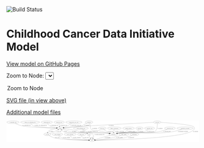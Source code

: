 <link rel='stylesheet' href="assets/style.css">
<link rel='stylesheet' href="https://unpkg.com/leaflet@1.5.1/dist/leaflet.css" integrity="sha512-xwE/Az9zrjBIphAcBb3F6JVqxf46+CDLwfLMHloNu6KEQCAWi6HcDUbeOfBIptF7tcCzusKFjFw2yuvEpDL9wQ==" crossorigin="">
<script type="text/javascript" src="https://code.jquery.com/jquery-3.2.1.min.js"></script>
<script type="text/javascript"  src="https://unpkg.com/leaflet@1.5.1/dist/leaflet.js"></script>
<script type="text/javascript" src="assets/actions.js"></script>

![Build Status](https://github.com/CBIIT/ccdi-model/actions/workflows/model-test-and-deploy.yml/badge.svg)

# Childhood Cancer Data Initiative Model

[View model on GitHub Pages](https://cbiit.github.io/ccdi-model/)



Zoom to Node: <select id="node_select">
  <option value="">Zoom to Node</option>
</select>
<div id="model"></div>

<p>
<a href="./model-desc/ccdi-model.svg">SVG file (in view above)</a>
<p>
<a href="./model-desc">Additional model files</a>
<div id='graph' style='display:off;'>
<svg width="2753pt" height="305pt"
 viewBox="0.00 0.00 2752.69 305.00" xmlns="http://www.w3.org/2000/svg" xmlns:xlink="http://www.w3.org/1999/xlink">
<g id="graph0" class="graph" transform="scale(1 1) rotate(0) translate(4 301)">
<title>Perl</title>
<polygon fill="#ffffff" stroke="transparent" points="-4,4 -4,-301 2748.692,-301 2748.692,4 -4,4"/>
<!-- diagnosis -->
<g id="node1" class="node">
<title>diagnosis</title>
<ellipse fill="none" stroke="#000000" cx="1177.692" cy="-279" rx="54.6905" ry="18"/>
<text text-anchor="middle" x="1177.692" y="-275.3" font-family="Times,serif" font-size="14.00" fill="#000000">diagnosis</text>
</g>
<!-- participant -->
<g id="node13" class="node">
<title>participant</title>
<ellipse fill="none" stroke="#000000" cx="1525.692" cy="-105" rx="62.2891" ry="18"/>
<text text-anchor="middle" x="1525.692" y="-101.3" font-family="Times,serif" font-size="14.00" fill="#000000">participant</text>
</g>
<!-- diagnosis&#45;&gt;participant -->
<g id="edge14" class="edge">
<title>diagnosis&#45;&gt;participant</title>
<path fill="none" stroke="#000000" d="M1184.845,-261.1201C1187.0964,-255.3581 1189.5523,-248.9294 1191.692,-243 1202.6646,-212.5937 1190.1652,-195.0564 1214.692,-174 1250.6167,-143.1585 1273.348,-165.6956 1319.692,-156 1370.9985,-145.2662 1428.9014,-130.7116 1470.223,-119.898"/>
<polygon fill="#000000" stroke="#000000" points="1471.3113,-123.2309 1480.093,-117.3038 1469.5318,-116.4609 1471.3113,-123.2309"/>
<text text-anchor="middle" x="1259.192" y="-188.3" font-family="Times,serif" font-size="14.00" fill="#000000">of_diagnosis</text>
</g>
<!-- sample -->
<g id="node23" class="node">
<title>sample</title>
<ellipse fill="none" stroke="#000000" cx="766.692" cy="-192" rx="44.393" ry="18"/>
<text text-anchor="middle" x="766.692" y="-188.3" font-family="Times,serif" font-size="14.00" fill="#000000">sample</text>
</g>
<!-- diagnosis&#45;&gt;sample -->
<g id="edge13" class="edge">
<title>diagnosis&#45;&gt;sample</title>
<path fill="none" stroke="#000000" d="M1145.1039,-264.4879C1131.7572,-258.2546 1116.2849,-250.6518 1102.692,-243 1092.0572,-237.0134 1091.172,-232.1412 1079.692,-228 1067.6557,-223.6581 905.9504,-206.4259 819.832,-197.47"/>
<polygon fill="#000000" stroke="#000000" points="820.0276,-193.9716 809.7196,-196.4203 819.3047,-200.9342 820.0276,-193.9716"/>
<text text-anchor="middle" x="1147.192" y="-231.8" font-family="Times,serif" font-size="14.00" fill="#000000">of_diagnosis</text>
</g>
<!-- synonym -->
<g id="node2" class="node">
<title>synonym</title>
<ellipse fill="none" stroke="#000000" cx="2153.692" cy="-279" rx="51.9908" ry="18"/>
<text text-anchor="middle" x="2153.692" y="-275.3" font-family="Times,serif" font-size="14.00" fill="#000000">synonym</text>
</g>
<!-- synonym&#45;&gt;participant -->
<g id="edge3" class="edge">
<title>synonym&#45;&gt;participant</title>
<path fill="none" stroke="#000000" d="M2155.1682,-260.5914C2156.4714,-230.1257 2153.9964,-169.737 2117.692,-141 2095.0271,-123.0593 1626.3163,-127.0277 1597.692,-123 1591.9704,-122.1949 1586.044,-121.1196 1580.1601,-119.8933"/>
<polygon fill="#000000" stroke="#000000" points="1580.8633,-116.4643 1570.3418,-117.7083 1579.3427,-123.2971 1580.8633,-116.4643"/>
<text text-anchor="middle" x="2194.192" y="-188.3" font-family="Times,serif" font-size="14.00" fill="#000000">of_synonym</text>
</g>
<!-- study -->
<g id="node19" class="node">
<title>study</title>
<ellipse fill="none" stroke="#000000" cx="1220.692" cy="-18" rx="36.2938" ry="18"/>
<text text-anchor="middle" x="1220.692" y="-14.3" font-family="Times,serif" font-size="14.00" fill="#000000">study</text>
</g>
<!-- synonym&#45;&gt;study -->
<g id="edge2" class="edge">
<title>synonym&#45;&gt;study</title>
<path fill="none" stroke="#000000" d="M2205.2187,-276.0435C2331.5428,-268.2715 2648.6372,-245.3947 2679.692,-210 2690.2444,-197.973 2687.8354,-187.7726 2679.692,-174 2605.8739,-49.1534 1508.7406,-22.9771 1267.4085,-18.7192"/>
<polygon fill="#000000" stroke="#000000" points="1267.2778,-15.2166 1257.219,-18.5436 1267.1571,-22.2155 1267.2778,-15.2166"/>
<text text-anchor="middle" x="2702.192" y="-144.8" font-family="Times,serif" font-size="14.00" fill="#000000">of_synonym</text>
</g>
<!-- synonym&#45;&gt;sample -->
<g id="edge4" class="edge">
<title>synonym&#45;&gt;sample</title>
<path fill="none" stroke="#000000" d="M2101.9406,-276.363C1901.1628,-266.0839 1173.4732,-228.3666 942.692,-210 901.1698,-206.6955 854.2497,-201.8408 819.3028,-198.0056"/>
<polygon fill="#000000" stroke="#000000" points="819.6445,-194.5222 809.3204,-196.9022 818.8753,-201.4798 819.6445,-194.5222"/>
<text text-anchor="middle" x="1495.192" y="-231.8" font-family="Times,serif" font-size="14.00" fill="#000000">of_synonym</text>
</g>
<!-- study_funding -->
<g id="node3" class="node">
<title>study_funding</title>
<ellipse fill="none" stroke="#000000" cx="725.692" cy="-105" rx="77.1866" ry="18"/>
<text text-anchor="middle" x="725.692" y="-101.3" font-family="Times,serif" font-size="14.00" fill="#000000">study_funding</text>
</g>
<!-- study_funding&#45;&gt;study -->
<g id="edge30" class="edge">
<title>study_funding&#45;&gt;study</title>
<path fill="none" stroke="#000000" d="M743.0005,-87.351C755.6047,-75.7047 773.7275,-61.2962 792.692,-54 861.2673,-27.6173 1077.8946,-20.5201 1173.995,-18.6506"/>
<polygon fill="#000000" stroke="#000000" points="1174.073,-22.1499 1184.0068,-18.4664 1173.9441,-15.151 1174.073,-22.1499"/>
<text text-anchor="middle" x="854.692" y="-57.8" font-family="Times,serif" font-size="14.00" fill="#000000">of_study_funding</text>
</g>
<!-- study_personnel -->
<g id="node4" class="node">
<title>study_personnel</title>
<ellipse fill="none" stroke="#000000" cx="907.692" cy="-105" rx="87.1846" ry="18"/>
<text text-anchor="middle" x="907.692" y="-101.3" font-family="Times,serif" font-size="14.00" fill="#000000">study_personnel</text>
</g>
<!-- study_personnel&#45;&gt;study -->
<g id="edge25" class="edge">
<title>study_personnel&#45;&gt;study</title>
<path fill="none" stroke="#000000" d="M912.1827,-87.0066C915.983,-75.674 922.6295,-61.7658 933.692,-54 952.9758,-40.463 1098.2286,-27.4263 1174.3917,-21.4316"/>
<polygon fill="#000000" stroke="#000000" points="1174.9613,-24.898 1184.6598,-20.6332 1174.4185,-17.9191 1174.9613,-24.898"/>
<text text-anchor="middle" x="1003.192" y="-57.8" font-family="Times,serif" font-size="14.00" fill="#000000">of_study_personnel</text>
</g>
<!-- study_arm -->
<g id="node5" class="node">
<title>study_arm</title>
<ellipse fill="none" stroke="#000000" cx="1072.692" cy="-105" rx="59.5901" ry="18"/>
<text text-anchor="middle" x="1072.692" y="-101.3" font-family="Times,serif" font-size="14.00" fill="#000000">study_arm</text>
</g>
<!-- study_arm&#45;&gt;study -->
<g id="edge29" class="edge">
<title>study_arm&#45;&gt;study</title>
<path fill="none" stroke="#000000" d="M1072.5184,-86.7528C1073.3915,-75.8971 1076.3204,-62.6067 1084.692,-54 1097.3632,-40.9732 1141.2574,-30.9267 1175.7937,-24.7975"/>
<polygon fill="#000000" stroke="#000000" points="1176.4438,-28.2372 1185.7086,-23.0978 1175.261,-21.3378 1176.4438,-28.2372"/>
<text text-anchor="middle" x="1133.192" y="-57.8" font-family="Times,serif" font-size="14.00" fill="#000000">of_study_arm</text>
</g>
<!-- molecular_test -->
<g id="node6" class="node">
<title>molecular_test</title>
<ellipse fill="none" stroke="#000000" cx="2336.692" cy="-192" rx="79.8859" ry="18"/>
<text text-anchor="middle" x="2336.692" y="-188.3" font-family="Times,serif" font-size="14.00" fill="#000000">molecular_test</text>
</g>
<!-- molecular_test&#45;&gt;participant -->
<g id="edge24" class="edge">
<title>molecular_test&#45;&gt;participant</title>
<path fill="none" stroke="#000000" d="M2296.0773,-176.4645C2262.2786,-164.3383 2212.6048,-148.3552 2167.692,-141 1917.5644,-100.0372 1848.7325,-157.9352 1597.692,-123 1591.9692,-122.2036 1586.042,-121.1339 1580.1577,-119.911"/>
<polygon fill="#000000" stroke="#000000" points="1580.8599,-116.4818 1570.3388,-117.7298 1579.3418,-123.3152 1580.8599,-116.4818"/>
<text text-anchor="middle" x="2292.692" y="-144.8" font-family="Times,serif" font-size="14.00" fill="#000000">of_molecular_test</text>
</g>
<!-- clinical_measure_file -->
<g id="node7" class="node">
<title>clinical_measure_file</title>
<ellipse fill="none" stroke="#000000" cx="1060.692" cy="-192" rx="108.5808" ry="18"/>
<text text-anchor="middle" x="1060.692" y="-188.3" font-family="Times,serif" font-size="14.00" fill="#000000">clinical_measure_file</text>
</g>
<!-- clinical_measure_file&#45;&gt;participant -->
<g id="edge10" class="edge">
<title>clinical_measure_file&#45;&gt;participant</title>
<path fill="none" stroke="#000000" d="M1092.5054,-174.645C1102.8534,-168.8567 1114.3366,-162.28 1124.692,-156 1135.1271,-149.6717 1136.1134,-144.8565 1147.692,-141 1206.0062,-121.5773 1362.6697,-130.3518 1423.692,-123 1436.8516,-121.4146 1450.8893,-119.2499 1464.2086,-116.9709"/>
<polygon fill="#000000" stroke="#000000" points="1464.9825,-120.3886 1474.2274,-115.2135 1463.773,-113.4939 1464.9825,-120.3886"/>
<text text-anchor="middle" x="1233.692" y="-144.8" font-family="Times,serif" font-size="14.00" fill="#000000">of_clinical_measure_file</text>
</g>
<!-- clinical_measure_file&#45;&gt;study -->
<g id="edge11" class="edge">
<title>clinical_measure_file&#45;&gt;study</title>
<path fill="none" stroke="#000000" d="M1079.4034,-174.0577C1092.0731,-162.8951 1109.7225,-149.1586 1127.692,-141 1164.0418,-124.4963 1184.7753,-148.2554 1215.692,-123 1240.7265,-102.5497 1246.1189,-85.4608 1238.692,-54 1237.9375,-50.8036 1236.8533,-47.5675 1235.5859,-44.4139"/>
<polygon fill="#000000" stroke="#000000" points="1238.7557,-42.9298 1231.3807,-35.3233 1232.4025,-45.8687 1238.7557,-42.9298"/>
<text text-anchor="middle" x="1327.692" y="-101.3" font-family="Times,serif" font-size="14.00" fill="#000000">of_clinical_measure_file</text>
</g>
<!-- cytogenomic_file -->
<g id="node8" class="node">
<title>cytogenomic_file</title>
<ellipse fill="none" stroke="#000000" cx="89.692" cy="-279" rx="89.8845" ry="18"/>
<text text-anchor="middle" x="89.692" y="-275.3" font-family="Times,serif" font-size="14.00" fill="#000000">cytogenomic_file</text>
</g>
<!-- cytogenomic_file&#45;&gt;sample -->
<g id="edge27" class="edge">
<title>cytogenomic_file&#45;&gt;sample</title>
<path fill="none" stroke="#000000" d="M122.1235,-262.0995C146.3749,-250.3275 180.7226,-235.4508 212.692,-228 306.5237,-206.1314 591.6746,-196.4636 712.097,-193.2774"/>
<polygon fill="#000000" stroke="#000000" points="712.2921,-196.7737 722.1978,-193.0152 712.1103,-189.776 712.2921,-196.7737"/>
<text text-anchor="middle" x="284.192" y="-231.8" font-family="Times,serif" font-size="14.00" fill="#000000">of_cytogenomic_file</text>
</g>
<!-- pdx -->
<g id="node9" class="node">
<title>pdx</title>
<ellipse fill="none" stroke="#000000" cx="1178.692" cy="-105" rx="27.8951" ry="18"/>
<text text-anchor="middle" x="1178.692" y="-101.3" font-family="Times,serif" font-size="14.00" fill="#000000">pdx</text>
</g>
<!-- pdx&#45;&gt;study -->
<g id="edge23" class="edge">
<title>pdx&#45;&gt;study</title>
<path fill="none" stroke="#000000" d="M1180.8733,-86.8356C1182.5871,-76.7696 1185.5741,-64.2547 1190.692,-54 1192.6539,-50.0691 1195.1229,-46.1947 1197.7979,-42.528"/>
<polygon fill="#000000" stroke="#000000" points="1200.7671,-44.4186 1204.2714,-34.42 1195.2968,-40.051 1200.7671,-44.4186"/>
<text text-anchor="middle" x="1214.692" y="-57.8" font-family="Times,serif" font-size="14.00" fill="#000000">of_pdx</text>
</g>
<!-- pdx&#45;&gt;sample -->
<g id="edge22" class="edge">
<title>pdx&#45;&gt;sample</title>
<path fill="none" stroke="#000000" d="M1157.7251,-116.9728C1152.6262,-119.3803 1147.0848,-121.5987 1141.692,-123 1072.1135,-141.0797 884.4593,-111.9703 818.692,-141 805.9128,-146.6408 794.4797,-156.91 785.6105,-166.7627"/>
<polygon fill="#000000" stroke="#000000" points="782.8664,-164.5872 779.0706,-174.4788 788.2064,-169.1133 782.8664,-164.5872"/>
<text text-anchor="middle" x="842.692" y="-144.8" font-family="Times,serif" font-size="14.00" fill="#000000">of_pdx</text>
</g>
<!-- therapeutic_procedure -->
<g id="node10" class="node">
<title>therapeutic_procedure</title>
<ellipse fill="none" stroke="#000000" cx="2552.692" cy="-192" rx="117.7793" ry="18"/>
<text text-anchor="middle" x="2552.692" y="-188.3" font-family="Times,serif" font-size="14.00" fill="#000000">therapeutic_procedure</text>
</g>
<!-- therapeutic_procedure&#45;&gt;participant -->
<g id="edge17" class="edge">
<title>therapeutic_procedure&#45;&gt;participant</title>
<path fill="none" stroke="#000000" d="M2503.6281,-175.531C2465.2221,-163.4823 2410.2009,-148.0581 2360.692,-141 2024.8819,-93.1261 1933.8438,-168.4127 1597.692,-123 1591.8843,-122.2154 1585.8674,-121.1414 1579.899,-119.9056"/>
<polygon fill="#000000" stroke="#000000" points="1580.467,-116.4465 1569.9461,-117.6955 1578.9496,-123.2801 1580.467,-116.4465"/>
<text text-anchor="middle" x="2522.692" y="-144.8" font-family="Times,serif" font-size="14.00" fill="#000000">of_therapeutic_procedure</text>
</g>
<!-- follow_up -->
<g id="node11" class="node">
<title>follow_up</title>
<ellipse fill="none" stroke="#000000" cx="1367.692" cy="-192" rx="55.4913" ry="18"/>
<text text-anchor="middle" x="1367.692" y="-188.3" font-family="Times,serif" font-size="14.00" fill="#000000">follow_up</text>
</g>
<!-- follow_up&#45;&gt;participant -->
<g id="edge16" class="edge">
<title>follow_up&#45;&gt;participant</title>
<path fill="none" stroke="#000000" d="M1388.2826,-175.2648C1402.0216,-164.5976 1420.7869,-150.9596 1438.692,-141 1450.6445,-134.3515 1464.0778,-128.2033 1476.7469,-122.9385"/>
<polygon fill="#000000" stroke="#000000" points="1478.2936,-126.0884 1486.249,-119.0911 1475.6664,-119.6001 1478.2936,-126.0884"/>
<text text-anchor="middle" x="1483.692" y="-144.8" font-family="Times,serif" font-size="14.00" fill="#000000">of_follow_up</text>
</g>
<!-- family_relationship -->
<g id="node12" class="node">
<title>family_relationship</title>
<ellipse fill="none" stroke="#000000" cx="1540.692" cy="-192" rx="100.1823" ry="18"/>
<text text-anchor="middle" x="1540.692" y="-188.3" font-family="Times,serif" font-size="14.00" fill="#000000">family_relationship</text>
</g>
<!-- family_relationship&#45;&gt;participant -->
<g id="edge12" class="edge">
<title>family_relationship&#45;&gt;participant</title>
<path fill="none" stroke="#000000" d="M1537.584,-173.9735C1535.5527,-162.1918 1532.8577,-146.5607 1530.5469,-133.1581"/>
<polygon fill="#000000" stroke="#000000" points="1533.9443,-132.2633 1528.7961,-123.0034 1527.0461,-133.4527 1533.9443,-132.2633"/>
<text text-anchor="middle" x="1614.192" y="-144.8" font-family="Times,serif" font-size="14.00" fill="#000000">of_family_relationship</text>
</g>
<!-- participant&#45;&gt;study -->
<g id="edge32" class="edge">
<title>participant&#45;&gt;study</title>
<path fill="none" stroke="#000000" d="M1481.0158,-92.2563C1422.1697,-75.4707 1319.469,-46.1757 1262.2317,-29.849"/>
<polygon fill="#000000" stroke="#000000" points="1263.0095,-26.4313 1252.4329,-27.054 1261.0893,-33.1628 1263.0095,-26.4313"/>
<text text-anchor="middle" x="1442.192" y="-57.8" font-family="Times,serif" font-size="14.00" fill="#000000">of_participant</text>
</g>
<!-- medical_history -->
<g id="node14" class="node">
<title>medical_history</title>
<ellipse fill="none" stroke="#000000" cx="1743.692" cy="-192" rx="85.2851" ry="18"/>
<text text-anchor="middle" x="1743.692" y="-188.3" font-family="Times,serif" font-size="14.00" fill="#000000">medical_history</text>
</g>
<!-- medical_history&#45;&gt;participant -->
<g id="edge21" class="edge">
<title>medical_history&#45;&gt;participant</title>
<path fill="none" stroke="#000000" d="M1732.1876,-174.0825C1723.9611,-162.7819 1711.8644,-148.8809 1697.692,-141 1658.225,-119.0533 1641.8441,-132.4816 1597.692,-123 1592.6255,-121.912 1587.3738,-120.7215 1582.1202,-119.4877"/>
<polygon fill="#000000" stroke="#000000" points="1582.6034,-116.0045 1572.063,-117.0771 1580.9717,-122.8117 1582.6034,-116.0045"/>
<text text-anchor="middle" x="1785.692" y="-144.8" font-family="Times,serif" font-size="14.00" fill="#000000">of_medical_history</text>
</g>
<!-- single_cell_sequencing_file -->
<g id="node15" class="node">
<title>single_cell_sequencing_file</title>
<ellipse fill="none" stroke="#000000" cx="334.692" cy="-279" rx="137.5759" ry="18"/>
<text text-anchor="middle" x="334.692" y="-275.3" font-family="Times,serif" font-size="14.00" fill="#000000">single_cell_sequencing_file</text>
</g>
<!-- single_cell_sequencing_file&#45;&gt;sample -->
<g id="edge19" class="edge">
<title>single_cell_sequencing_file&#45;&gt;sample</title>
<path fill="none" stroke="#000000" d="M344.8114,-260.9463C352.3021,-249.4345 363.6281,-235.3449 377.692,-228 406.6513,-212.876 612.3854,-200.1245 712.3859,-194.7419"/>
<polygon fill="#000000" stroke="#000000" points="712.7933,-198.2253 722.593,-194.1984 712.421,-191.2352 712.7933,-198.2253"/>
<text text-anchor="middle" x="486.192" y="-231.8" font-family="Times,serif" font-size="14.00" fill="#000000">of_single_cell_sequencing_file</text>
</g>
<!-- study_admin -->
<g id="node16" class="node">
<title>study_admin</title>
<ellipse fill="none" stroke="#000000" cx="1676.692" cy="-105" rx="70.3881" ry="18"/>
<text text-anchor="middle" x="1676.692" y="-101.3" font-family="Times,serif" font-size="14.00" fill="#000000">study_admin</text>
</g>
<!-- study_admin&#45;&gt;study -->
<g id="edge15" class="edge">
<title>study_admin&#45;&gt;study</title>
<path fill="none" stroke="#000000" d="M1633.1203,-90.7152C1596.9376,-79.3238 1543.9356,-63.7195 1496.692,-54 1416.6541,-37.5337 1321.9276,-27.1133 1266.8407,-21.9362"/>
<polygon fill="#000000" stroke="#000000" points="1266.9776,-18.434 1256.6983,-21.0003 1266.3344,-25.4044 1266.9776,-18.434"/>
<text text-anchor="middle" x="1613.192" y="-57.8" font-family="Times,serif" font-size="14.00" fill="#000000">of_study_admin</text>
</g>
<!-- sequencing_file -->
<g id="node17" class="node">
<title>sequencing_file</title>
<ellipse fill="none" stroke="#000000" cx="573.692" cy="-279" rx="83.3857" ry="18"/>
<text text-anchor="middle" x="573.692" y="-275.3" font-family="Times,serif" font-size="14.00" fill="#000000">sequencing_file</text>
</g>
<!-- sequencing_file&#45;&gt;sample -->
<g id="edge31" class="edge">
<title>sequencing_file&#45;&gt;sample</title>
<path fill="none" stroke="#000000" d="M583.6286,-260.8217C590.6206,-249.7093 600.9844,-236.1164 613.692,-228 630.4037,-217.3262 677.4529,-207.1689 715.007,-200.3818"/>
<polygon fill="#000000" stroke="#000000" points="716.0765,-203.7471 725.3143,-198.5592 714.8576,-196.854 716.0765,-203.7471"/>
<text text-anchor="middle" x="680.192" y="-231.8" font-family="Times,serif" font-size="14.00" fill="#000000">of_sequencing_file</text>
</g>
<!-- exposure -->
<g id="node18" class="node">
<title>exposure</title>
<ellipse fill="none" stroke="#000000" cx="1899.692" cy="-192" rx="53.0913" ry="18"/>
<text text-anchor="middle" x="1899.692" y="-188.3" font-family="Times,serif" font-size="14.00" fill="#000000">exposure</text>
</g>
<!-- exposure&#45;&gt;participant -->
<g id="edge28" class="edge">
<title>exposure&#45;&gt;participant</title>
<path fill="none" stroke="#000000" d="M1890.1179,-174.1008C1882.8702,-162.5 1871.7649,-148.2461 1857.692,-141 1806.2008,-114.4872 1654.8953,-132.0584 1597.692,-123 1592.2039,-122.1309 1586.5216,-121.0439 1580.8663,-119.8369"/>
<polygon fill="#000000" stroke="#000000" points="1581.2889,-116.3443 1570.7636,-117.5561 1579.7473,-123.1725 1581.2889,-116.3443"/>
<text text-anchor="middle" x="1919.192" y="-144.8" font-family="Times,serif" font-size="14.00" fill="#000000">of_exposure</text>
</g>
<!-- pathology_file -->
<g id="node20" class="node">
<title>pathology_file</title>
<ellipse fill="none" stroke="#000000" cx="750.692" cy="-279" rx="76.0865" ry="18"/>
<text text-anchor="middle" x="750.692" y="-275.3" font-family="Times,serif" font-size="14.00" fill="#000000">pathology_file</text>
</g>
<!-- pathology_file&#45;&gt;sample -->
<g id="edge20" class="edge">
<title>pathology_file&#45;&gt;sample</title>
<path fill="none" stroke="#000000" d="M749.4136,-260.8765C749.1278,-251.0478 749.433,-238.7464 751.692,-228 752.2927,-225.1425 753.1167,-222.2262 754.0717,-219.3519"/>
<polygon fill="#000000" stroke="#000000" points="757.3879,-220.4788 757.6891,-209.8882 750.8493,-217.9794 757.3879,-220.4788"/>
<text text-anchor="middle" x="812.692" y="-231.8" font-family="Times,serif" font-size="14.00" fill="#000000">of_pathology_file</text>
</g>
<!-- publication -->
<g id="node21" class="node">
<title>publication</title>
<ellipse fill="none" stroke="#000000" cx="1827.692" cy="-105" rx="63.0888" ry="18"/>
<text text-anchor="middle" x="1827.692" y="-101.3" font-family="Times,serif" font-size="14.00" fill="#000000">publication</text>
</g>
<!-- publication&#45;&gt;study -->
<g id="edge1" class="edge">
<title>publication&#45;&gt;study</title>
<path fill="none" stroke="#000000" d="M1791.3375,-90.198C1760.5496,-78.3375 1714.9618,-62.3466 1673.692,-54 1596.8597,-38.4611 1366.3534,-25.3543 1267.0442,-20.2667"/>
<polygon fill="#000000" stroke="#000000" points="1267.171,-16.7688 1257.0063,-19.757 1266.8159,-23.7597 1267.171,-16.7688"/>
<text text-anchor="middle" x="1781.692" y="-57.8" font-family="Times,serif" font-size="14.00" fill="#000000">of_publication</text>
</g>
<!-- cell_line -->
<g id="node22" class="node">
<title>cell_line</title>
<ellipse fill="none" stroke="#000000" cx="580.692" cy="-105" rx="49.2915" ry="18"/>
<text text-anchor="middle" x="580.692" y="-101.3" font-family="Times,serif" font-size="14.00" fill="#000000">cell_line</text>
</g>
<!-- cell_line&#45;&gt;study -->
<g id="edge5" class="edge">
<title>cell_line&#45;&gt;study</title>
<path fill="none" stroke="#000000" d="M604.8829,-89.2817C624.6723,-77.3072 653.8405,-61.6226 681.692,-54 773.7977,-28.7918 1060.4391,-20.9085 1173.8349,-18.7383"/>
<polygon fill="#000000" stroke="#000000" points="1174.0038,-22.2358 1183.9373,-18.5514 1173.8743,-15.237 1174.0038,-22.2358"/>
<text text-anchor="middle" x="722.192" y="-57.8" font-family="Times,serif" font-size="14.00" fill="#000000">of_cell_line</text>
</g>
<!-- cell_line&#45;&gt;sample -->
<g id="edge6" class="edge">
<title>cell_line&#45;&gt;sample</title>
<path fill="none" stroke="#000000" d="M618.074,-117.0246C636.6158,-123.4162 659.1647,-131.8392 678.692,-141 697.7108,-149.9222 718.0577,-161.566 734.3909,-171.4749"/>
<polygon fill="#000000" stroke="#000000" points="732.6651,-174.5223 743.0181,-176.7731 736.3284,-168.5574 732.6651,-174.5223"/>
<text text-anchor="middle" x="747.192" y="-144.8" font-family="Times,serif" font-size="14.00" fill="#000000">of_cell_line</text>
</g>
<!-- sample&#45;&gt;pdx -->
<g id="edge7" class="edge">
<title>sample&#45;&gt;pdx</title>
<path fill="none" stroke="#000000" d="M798.9319,-179.6091C831.4309,-167.6703 883.2849,-150.1161 929.692,-141 1022.48,-122.7729 1050.525,-148.1076 1141.692,-123 1143.6548,-122.4594 1145.6392,-121.8161 1147.616,-121.0997"/>
<polygon fill="#000000" stroke="#000000" points="1149.4292,-124.135 1157.3018,-117.0447 1146.7259,-117.678 1149.4292,-124.135"/>
<text text-anchor="middle" x="966.192" y="-144.8" font-family="Times,serif" font-size="14.00" fill="#000000">of_sample</text>
</g>
<!-- sample&#45;&gt;participant -->
<g id="edge8" class="edge">
<title>sample&#45;&gt;participant</title>
<path fill="none" stroke="#000000" d="M809.7516,-187.6628C857.3885,-182.3495 936.2105,-172.0272 1002.692,-156 1023.1867,-151.0592 1026.9691,-144.8736 1047.692,-141 1212.1461,-110.2593 1257.4239,-141.5747 1423.692,-123 1436.936,-121.5205 1451.06,-119.3891 1464.4446,-117.1072"/>
<polygon fill="#000000" stroke="#000000" points="1465.2644,-120.5169 1474.509,-115.3412 1464.0545,-113.6223 1465.2644,-120.5169"/>
<text text-anchor="middle" x="1084.192" y="-144.8" font-family="Times,serif" font-size="14.00" fill="#000000">of_sample</text>
</g>
<!-- sample&#45;&gt;cell_line -->
<g id="edge9" class="edge">
<title>sample&#45;&gt;cell_line</title>
<path fill="none" stroke="#000000" d="M724.0457,-187.2245C681.5124,-181.6824 619.9506,-171.3012 601.692,-156 594.6236,-150.0765 589.9014,-141.3914 586.7604,-132.8611"/>
<polygon fill="#000000" stroke="#000000" points="590.0409,-131.621 583.7538,-123.0932 583.3506,-133.6803 590.0409,-131.621"/>
<text text-anchor="middle" x="638.192" y="-144.8" font-family="Times,serif" font-size="14.00" fill="#000000">of_sample</text>
</g>
<!-- methylation_array_file -->
<g id="node24" class="node">
<title>methylation_array_file</title>
<ellipse fill="none" stroke="#000000" cx="960.692" cy="-279" rx="115.8798" ry="18"/>
<text text-anchor="middle" x="960.692" y="-275.3" font-family="Times,serif" font-size="14.00" fill="#000000">methylation_array_file</text>
</g>
<!-- methylation_array_file&#45;&gt;sample -->
<g id="edge18" class="edge">
<title>methylation_array_file&#45;&gt;sample</title>
<path fill="none" stroke="#000000" d="M928.8787,-261.645C918.5307,-255.8567 907.0475,-249.28 896.692,-243 886.257,-236.6717 884.6746,-233.3218 873.692,-228 854.6169,-218.7568 832.5624,-210.8984 813.4502,-204.9044"/>
<polygon fill="#000000" stroke="#000000" points="814.3416,-201.5171 803.7553,-201.9424 812.2963,-208.2116 814.3416,-201.5171"/>
<text text-anchor="middle" x="988.192" y="-231.8" font-family="Times,serif" font-size="14.00" fill="#000000">of_methylation_array_file</text>
</g>
<!-- radiology_file -->
<g id="node25" class="node">
<title>radiology_file</title>
<ellipse fill="none" stroke="#000000" cx="2044.692" cy="-192" rx="73.387" ry="18"/>
<text text-anchor="middle" x="2044.692" y="-188.3" font-family="Times,serif" font-size="14.00" fill="#000000">radiology_file</text>
</g>
<!-- radiology_file&#45;&gt;participant -->
<g id="edge26" class="edge">
<title>radiology_file&#45;&gt;participant</title>
<path fill="none" stroke="#000000" d="M2024.7489,-174.6359C2009.8486,-162.8001 1988.3902,-148.0441 1966.692,-141 1888.6063,-115.6501 1678.9058,-135.0136 1597.692,-123 1591.9763,-122.1545 1586.0536,-121.0529 1580.172,-119.8108"/>
<polygon fill="#000000" stroke="#000000" points="1580.8799,-116.3827 1570.3562,-117.6084 1579.3473,-123.2129 1580.8799,-116.3827"/>
<text text-anchor="middle" x="2054.692" y="-144.8" font-family="Times,serif" font-size="14.00" fill="#000000">of_radiology_file</text>
</g>
</g>
</svg>
</div>
